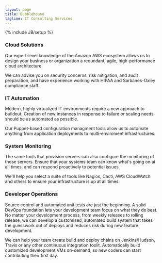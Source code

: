 ```yaml
---
layout: page
title: Bubblehouse
tagline: IT Consulting Services
---
```

{% include JB/setup %}

### Cloud Solutions

Our expert-level knowledge of the Amazon AWS ecosystem allows us to design your business or organization
a redundant, agile, high-performance cloud architecture.

We can advise you on security concerns, risk mitigation, and audit preparation, and have experience working
with HIPAA and Sarbanes-Oxley compliance staff.

    
### IT Automation

Modern, highly virtualized IT environments require a new approach to buildout. Creation of new instances in
response to failure or scaling needs should be as automated as possible.

Our Puppet-based configuration managment tools allow us to automate anything from application deployments to
multi-enviroment infrastructures.


### System Monitoring

The same tools that provision servers can also configure the monitoring of those servers. Ensure that your
systems team can know what's going on at all times, and can respond proactively to potential issues.

We'll help you select a suite of tools like Nagios, Cacti, AWS CloudWatch and others to ensure your infrastructure
is up at all times.


### Developer Operations

Source control and automated unit tests are just the beginning. A solid DevOps foundation lets your 
development team focus on what they do best. No matter your development process, from weekly releases to
rolling release, we can develop a customized, automated build system that takes the guesswork out of
deploys and reduces risk during new feature development.

We can help your team create build and deploy chains on Jenkins/Hudson, Travis or any other continuous
integration toolit. Automatically build customized development VMs on-demand, so new coders can start
contributing their first day.


